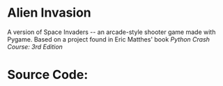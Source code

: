 # Alien Invasion 
A version of Space Invaders -- an arcade-style shooter game made with Pygame. 
Based on a project found in Eric Matthes' book _Python Crash Course: 3rd Edition_

# Source Code:
